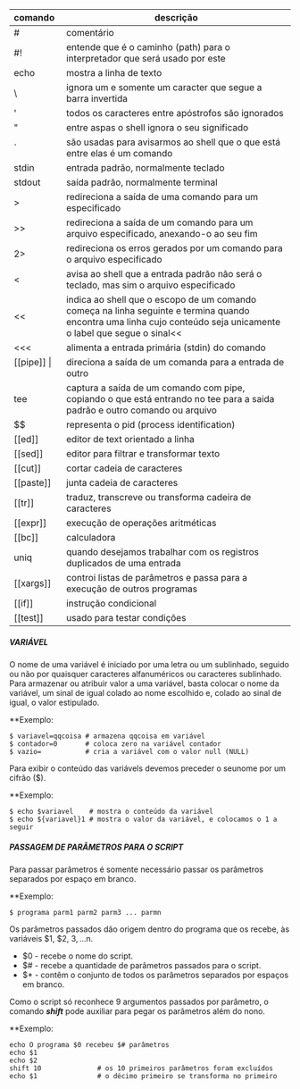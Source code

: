 
| comando | descrição |
|:----|----|
|\#      | comentário
|#!     | entende que é o caminho (path) para o interpretador que será usado por este |script (ex. #!/bin/bash);
| echo  | mostra a linha de texto
|\      | ignora um e somente um caracter que segue a barra invertida
|'      | todos os caracteres entre apóstrofos são ignorados
|"      | entre aspas o shell ignora o seu significado
|\`      | são usadas para avisarmos ao shell que o que está entre elas é um comando
|stdin  | entrada padrão, normalmente teclado
|stdout | saída padrão, normalmente terminal
|\>      | redireciona a saída de uma comando para um especificado
|\>>     | redireciona a saída de um comando para um arquivo especificado, anexando-o ao seu fim
|2>     | redireciona os erros gerados por um comando para o arquivo especificado
|<      | avisa ao shell que a entrada padrão não será o teclado, mas sim o arquivo especificado
|<<     | indica ao shell que o escopo de um comando começa na linha seguinte e termina quando  encontra uma linha cujo conteúdo seja unicamente o label que segue o sinal<<|
| <<<| alimenta a entrada primária (stdin) do comando|
|[[pipe]] \|      | direciona a saída de um comanda para a entrada de outro
|tee   | captura a saída de um comando com pipe, copiando o que está entrando no tee para a saida padrão e outro comando ou arquivo
|\$$     | representa o pid (process identification)
|[[ed]]     | editor de text orientado a linha
|[[sed]]    | editor para filtrar e transformar texto|
|[[cut]]| cortar cadeia de caracteres|
| [[paste]]| junta cadeia de caracteres|
|[[tr]]| traduz, transcreve ou transforma cadeira de caracteres|
|[[expr]]| execução de operações aritméticas|
|[[bc]]| calculadora|
|uniq| quando desejamos trabalhar com os registros duplicados de uma entrada|
| [[xargs]]| controi listas de parâmetros e passa para a execução de outros programas|
| [[if]] | instrução condicional|
| [[test]]| usado para testar condições|


##### VARIÁVEL
O nome de uma variável é iniciado por uma letra ou um sublinhado, seguido ou não por quaisquer caracteres alfanuméricos ou caracteres sublinhado.
Para armazenar ou atribuir valor a uma variável, basta colocar o nome da variável, um sinal de igual colado ao nome escolhido e, colado ao sinal de igual, o valor estipulado. 

**Exemplo:
```
$ variavel=qqcoisa # armazena qqcoisa em variável
$ contador=0       # coloca zero na variável contador
$ vazio=           # cria a variável com o valor null (NULL)
```

Para exibir o conteúdo das variávels devemos preceder o seunome por um cifrão ($).

**Exemplo:
```
$ echo $variavel    # mostra o conteúdo da variável
$ echo ${variavel}1 # mostra o valor da variável, e colocamos o 1 a seguir
```

##### PASSAGEM DE PARÂMETROS PARA O SCRIPT
Para passar parâmetros é somente necessário passar os parâmetros separados por espaço em branco.

**Exemplo:
```
$ programa parm1 parm2 parm3 ... parmn
```

Os parâmetros passados dão origem dentro do programa que os recebe, às variáveis $1, $2, $3, ...$n.

* $0 - recebe o nome do script.
* $# - recebe a quantidade de parâmetros passados para o script.
* $* - contêm o conjunto de todos os parâmetros separados por espaços em branco.

Como o script só reconhece 9 argumentos passados por parâmetro, o comando ***shift*** pode auxiliar para pegar os parâmetros além do nono.

**Exemplo:
```
echo O programa $0 recebeu $# parâmetros
echo $1
echo $2
shift 10              # os 10 primeiros parâmetros foram excluídos
echo $1               # o décimo primeiro se transforma no primeiro
```





